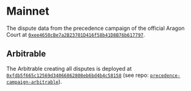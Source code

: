 # Mainnet

The dispute data from the precedence campaign of the official Aragon Court at
[`0xee4650cBe7a2B23701D416f58b41D8B76b617797`](https://etherscan.io/address/0xee4650cBe7a2B23701D416f58b41D8B76b617797).

## Arbitrable

The Arbitrable creating all disputes is deployed at [`0xfdb5f665c12569d34066862808eb6bd4b4c58158`](https://etherscan.io/address/0xfdb5f665c12569d34066862808eb6bd4b4c58158) (see repo: [`precedence-campaign-arbitrable`](https://github.com/aragonone/precedence-campaign-arbitrable)).
